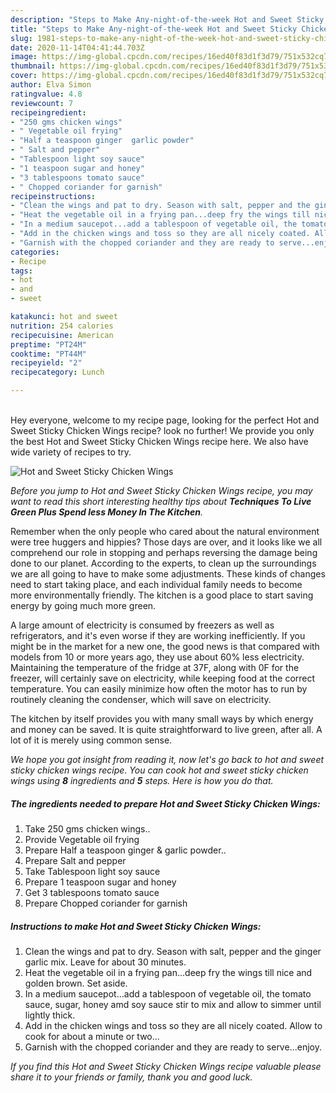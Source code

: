 ```yaml
---
description: "Steps to Make Any-night-of-the-week Hot and Sweet Sticky Chicken Wings"
title: "Steps to Make Any-night-of-the-week Hot and Sweet Sticky Chicken Wings"
slug: 1981-steps-to-make-any-night-of-the-week-hot-and-sweet-sticky-chicken-wings
date: 2020-11-14T04:41:44.703Z
image: https://img-global.cpcdn.com/recipes/16ed40f83d1f3d79/751x532cq70/hot-and-sweet-sticky-chicken-wings-recipe-main-photo.jpg
thumbnail: https://img-global.cpcdn.com/recipes/16ed40f83d1f3d79/751x532cq70/hot-and-sweet-sticky-chicken-wings-recipe-main-photo.jpg
cover: https://img-global.cpcdn.com/recipes/16ed40f83d1f3d79/751x532cq70/hot-and-sweet-sticky-chicken-wings-recipe-main-photo.jpg
author: Elva Simon
ratingvalue: 4.8
reviewcount: 7
recipeingredient:
- "250 gms chicken wings"
- " Vegetable oil frying"
- "Half a teaspoon ginger  garlic powder"
- " Salt and pepper"
- "Tablespoon light soy sauce"
- "1 teaspoon sugar and honey"
- "3 tablespoons tomato sauce"
- " Chopped coriander for garnish"
recipeinstructions:
- "Clean the wings and pat to dry. Season with salt, pepper and the ginger garlic mix. Leave for about 30 minutes."
- "Heat the vegetable oil in a frying pan...deep fry the wings till nice and golden brown. Set aside."
- "In a medium saucepot...add a tablespoon of vegetable oil, the tomato sauce, sugar, honey amd soy sauce stir to mix and allow to simmer until lightly thick."
- "Add in the chicken wings and toss so they are all nicely coated. Allow to cook for about a minute or two..."
- "Garnish with the chopped coriander and they are ready to serve...enjoy."
categories:
- Recipe
tags:
- hot
- and
- sweet

katakunci: hot and sweet 
nutrition: 254 calories
recipecuisine: American
preptime: "PT24M"
cooktime: "PT44M"
recipeyield: "2"
recipecategory: Lunch

---
```

<br>
Hey everyone, welcome to my recipe page, looking for the perfect Hot and Sweet Sticky Chicken Wings recipe? look no further! We provide you only the best Hot and Sweet Sticky Chicken Wings recipe here. We also have wide variety of recipes to try.
<br>


![Hot and Sweet Sticky Chicken Wings](https://img-global.cpcdn.com/recipes/16ed40f83d1f3d79/751x532cq70/hot-and-sweet-sticky-chicken-wings-recipe-main-photo.jpg)

<i>Before you jump to Hot and Sweet Sticky Chicken Wings recipe, you may want to read this short interesting healthy tips about 
<strong>Techniques To Live Green Plus Spend less Money In The Kitchen</strong>.</i>
</br>

Remember when the only people who cared about the natural environment were tree huggers and hippies? Those days are over, and it looks like we all comprehend our role in stopping and perhaps reversing the damage being done to our planet. According to the experts, to clean up the surroundings we are all going to have to make some adjustments. These kinds of changes need to start taking place, and each individual family needs to become more environmentally friendly. The kitchen is a good place to start saving energy by going much more green.

A large amount of electricity is consumed by freezers as well as refrigerators, and it's even worse if they are working inefficiently. If you might be in the market for a new one, the good news is that compared with models from 10 or more years ago, they use about 60% less electricity. Maintaining the temperature of the fridge at 37F, along with 0F for the freezer, will certainly save on electricity, while keeping food at the correct temperature. You can easily minimize how often the motor has to run by routinely cleaning the condenser, which will save on electricity.

The kitchen by itself provides you with many small ways by which energy and money can be saved. It is quite straightforward to live green, after all. A lot of it is merely using common sense.


<i>We hope you got insight from reading it, now let's go back to hot and sweet sticky chicken wings recipe. You can cook hot and sweet sticky chicken wings using <strong>8</strong> ingredients and <strong>5</strong> steps. Here is how you do that.
</i>

##### The ingredients needed to prepare Hot and Sweet Sticky Chicken Wings:

1. Take 250 gms chicken wings..
1. Provide  Vegetable oil frying
1. Prepare Half a teaspoon ginger &amp; garlic powder..
1. Prepare  Salt and pepper
1. Take Tablespoon light soy sauce
1. Prepare 1 teaspoon sugar and honey
1. Get 3 tablespoons tomato sauce
1. Prepare  Chopped coriander for garnish


##### Instructions to make Hot and Sweet Sticky Chicken Wings:

1. Clean the wings and pat to dry. Season with salt, pepper and the ginger garlic mix. Leave for about 30 minutes.
1. Heat the vegetable oil in a frying pan...deep fry the wings till nice and golden brown. Set aside.
1. In a medium saucepot...add a tablespoon of vegetable oil, the tomato sauce, sugar, honey amd soy sauce stir to mix and allow to simmer until lightly thick.
1. Add in the chicken wings and toss so they are all nicely coated. Allow to cook for about a minute or two...
1. Garnish with the chopped coriander and they are ready to serve...enjoy.


<i>If you find this Hot and Sweet Sticky Chicken Wings recipe valuable please share it to your friends or family, thank you and good luck.</i>
